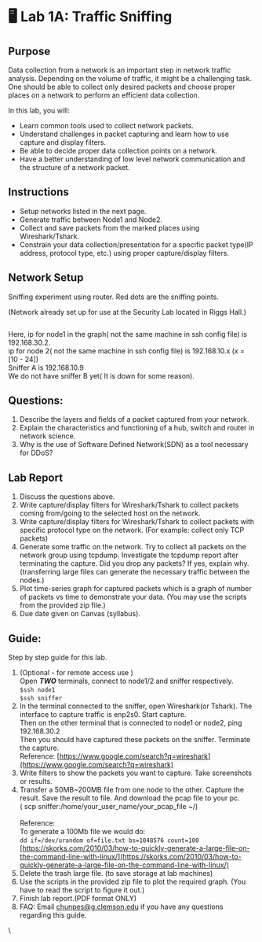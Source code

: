 # 🖥 Lab 1A: Traffic Sniffing

## Purpose

Data collection from a network is an important step in network traffic analysis. Depending on the volume of traffic, it might be a challenging task. One should be able to collect only desired packets and choose proper places on a network to perform an efficient data collection.

In this lab, you will:

* Learn common tools used to collect network packets.
* Understand challenges in packet capturing and learn how to use capture and display filters.
* Be able to decide proper data collection points on a network.
* Have a better understanding of low level network communication and the structure of a network packet.

## Instructions

* Setup networks listed in the next page.
* Generate traffic between Node1 and Node2.
* Collect and save packets from the marked places using Wireshark/Tshark.
* Constrain your data collection/presentation for a specific packet type(IP address, protocol type, etc.) using proper capture/display filters.

## Network Setup

Sniffing experiment using router. Red dots are the sniffing points.

(Network already set up for use at the Security Lab located in Riggs Hall.)

<figure><img src="https://lh7-us.googleusercontent.com/_YB0xtHyCQrLBS9j5WOTBveQ2PZSBNF-41ogg_dNHkhsqVAcVPk2EKV6J4GQDu0BoAKtgZ-hfOCqG0YqdPqTfi61WuFrHcrMqhXVe-utruP2dABWWU3k6nOoe_DxmKX6IYoLCE9d7Qj1ErmekMtXqw" alt=""><figcaption></figcaption></figure>

Here, ip for node1 in the graph( not the same machine in ssh config file) is 192.168.30.2.\
ip for node 2( not the same machine in ssh config file) is 192.168.10.x (x = \[10 - 24])\
Sniffer A is 192.168.10.9\
We do not have sniffer B yet( It is down for some reason).

## Questions:

1. Describe the layers and fields of a packet captured from your network.
2. Explain the characteristics and functioning of a hub, switch and router in network science.
3. Why is the use of Software Defined Network(SDN) as a tool necessary for DDoS?

## Lab Report

1. Discuss the questions above.
2. Write capture/display filters for Wireshark/Tshark to collect packets coming from/going to the selected host on the network.&#x20;
3. Write capture/display filters for Wireshark/Tshark to collect packets with specific protocol type on the network. (For example: collect only TCP packets)
4. Generate some traffic on the network. Try to collect all packets on the network group using tcpdump. Investigate the tcpdump report after terminating the capture. Did you drop any packets? If yes, explain why.\
   (transferring large files can generate the necessary traffic between the nodes.)
5. Plot time-series graph for captured packets which is a graph of number of packets vs time to demonstrate your data. (You may use the scripts from the provided zip file.)
6. Due date given on Canvas (syllabus).

## Guide:

Step by step guide for this lab.

1. (Optional - for remote access use )\
   Open _**TWO**_ terminals, connect to node1/2 and sniffer respectively. \
   `$ssh node1` \
   `$ssh sniffer`
2. In the terminal connected to the sniffer, open Wireshark(or Tshark). The interface to capture traffic is enp2s0. Start capture. \
   Then on the other terminal that is connected to node1 or node2, ping 192.168.30.2 \
   Then you should have captured these packets on the sniffer. Terminate the capture. \
   Reference: [https://www.google.com/search?q=wireshark](https://www.google.com/search?q=wireshark)
3. Write filters to show the packets you want to capture. Take screenshots or results.
4. Transfer a 50MB\~200MB file from one node to the other.  Capture the result. Save the result to file. And download the pcap file to your pc. \
   ( scp sniffer:/home/your\_user\_name/your\_pcap\_file \~/)\
   \
   Reference: \
   To generate a 100Mb file we would do:\
   `dd if=/dev/urandom of=file.txt bs=1048576 count=100`\
   [https://skorks.com/2010/03/how-to-quickly-generate-a-large-file-on-the-command-line-with-linux/](https://skorks.com/2010/03/how-to-quickly-generate-a-large-file-on-the-command-line-with-linux/)
5. Delete the trash large file. (to save storage at lab machines)
6. Use the scripts in the provided zip file to plot the required graph. (You have to read the script to figure it out.)
7. Finish lab report.(PDF format ONLY)
8. FAQ: Email [chunpes@g.clemson.edu](mailto:chunpes@g.clemson.edu) if you have any questions regarding this guide.

\

